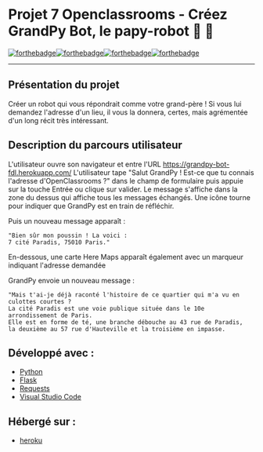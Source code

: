 # Projet 7 Openclassrooms - Créez GrandPy Bot, le papy-robot 🤖 👴
[![forthebadge](https://forthebadge.com/images/badges/made-with-python.svg)](https://forthebadge.com)[![forthebadge](https://forthebadge.com/images/badges/uses-html.svg)](https://forthebadge.com)[![forthebadge](https://forthebadge.com/images/badges/uses-css.svg)](https://forthebadge.com)[![forthebadge](https://forthebadge.com/images/badges/uses-js.svg)](https://forthebadge.com)

--------------------
## Présentation du projet

Créer un robot qui vous répondrait comme votre grand-père ! Si vous lui demandez l'adresse d'un lieu,
il vous la donnera, certes, mais agrémentée d'un long récit très intéressant.

## Description du parcours utilisateur

L'utilisateur ouvre son navigateur et entre l'URL https://grandpy-bot-fdl.herokuapp.com/
L'utilisateur tape "Salut GrandPy ! Est-ce que tu connais l'adresse d'OpenClassrooms ?"
dans le champ de formulaire puis appuie sur la touche Entrée ou clique sur valider.
Le message s'affiche dans la zone du dessus qui affiche tous les messages échangés.
Une icône tourne pour indiquer que GrandPy est en train de réfléchir.

Puis un nouveau message apparaît : 
```
"Bien sûr mon poussin ! La voici :
7 cité Paradis, 75010 Paris."
```
En-dessous, une carte Here Maps apparaît également avec un marqueur indiquant l'adresse demandée

GrandPy envoie un nouveau message :
```
"Mais t'ai-je déjà raconté l'histoire de ce quartier qui m'a vu en culottes courtes ?
La cité Paradis est une voie publique située dans le 10e arrondissement de Paris.
Elle est en forme de té, une branche débouche au 43 rue de Paradis,
la deuxième au 57 rue d'Hauteville et la troisième en impasse.
```

## Développé avec :
* [Python](https://www.python.org/)
* [Flask](https://flask.palletsprojects.com/en/2.0.x/)
* [Requests](https://pypi.org/project/requests/) 
* [Visual Studio Code](https://code.visualstudio.com/download)

## Hébergé sur :
* [heroku](https://dashboard.heroku.com/)
